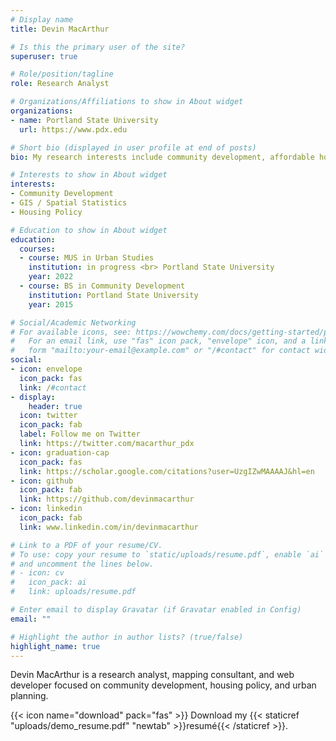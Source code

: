 ```yaml
---
# Display name
title: Devin MacArthur

# Is this the primary user of the site?
superuser: true

# Role/position/tagline
role: Research Analyst

# Organizations/Affiliations to show in About widget
organizations:
- name: Portland State University
  url: https://www.pdx.edu

# Short bio (displayed in user profile at end of posts)
bio: My research interests include community development, affordable housing finance, anti-displacement, and equity planning.

# Interests to show in About widget
interests:
- Community Development
- GIS / Spatial Statistics
- Housing Policy

# Education to show in About widget
education:
  courses:
  - course: MUS in Urban Studies
    institution: in progress <br> Portland State University
    year: 2022
  - course: BS in Community Development
    institution: Portland State University
    year: 2015

# Social/Academic Networking
# For available icons, see: https://wowchemy.com/docs/getting-started/page-builder/#icons
#   For an email link, use "fas" icon pack, "envelope" icon, and a link in the
#   form "mailto:your-email@example.com" or "/#contact" for contact widget.
social:
- icon: envelope
  icon_pack: fas
  link: /#contact
- display:
    header: true
  icon: twitter
  icon_pack: fab
  label: Follow me on Twitter
  link: https://twitter.com/macarthur_pdx
- icon: graduation-cap
  icon_pack: fas
  link: https://scholar.google.com/citations?user=UzgIZwMAAAAJ&hl=en
- icon: github
  icon_pack: fab
  link: https://github.com/devinmacarthur
- icon: linkedin
  icon_pack: fab
  link: www.linkedin.com/in/devinmacarthur

# Link to a PDF of your resume/CV.
# To use: copy your resume to `static/uploads/resume.pdf`, enable `ai` icons in `params.toml`, 
# and uncomment the lines below.
# - icon: cv
#   icon_pack: ai
#   link: uploads/resume.pdf

# Enter email to display Gravatar (if Gravatar enabled in Config)
email: ""

# Highlight the author in author lists? (true/false)
highlight_name: true
---
```


Devin MacArthur is a research analyst, mapping consultant, and web developer focused on community development, housing policy, and urban planning.

{{< icon name="download" pack="fas" >}} Download my {{< staticref "uploads/demo_resume.pdf" "newtab" >}}resumé{{< /staticref >}}.
